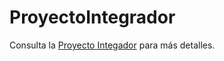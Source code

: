# ProyectoIntegrador
Consulta la [Proyecto Integador](https://github.com/miguelon03/ProyectoIntegrador/wiki) para más detalles.
